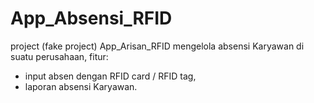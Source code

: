 # App_Absensi_RFID
project (fake project) App_Arisan_RFID mengelola absensi Karyawan di suatu perusahaan, fitur:
- input absen dengan RFID card / RFID tag,
- laporan absensi Karyawan.
